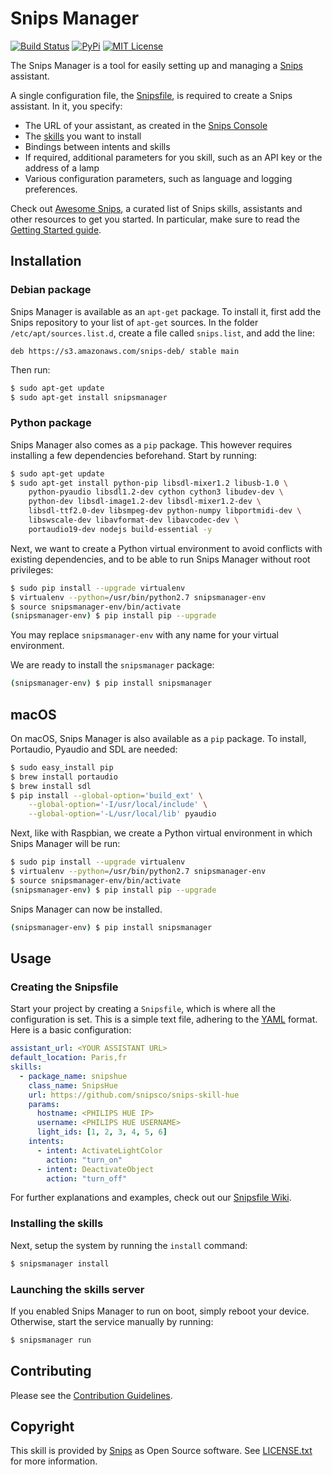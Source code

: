 # Snips Manager

[![Build Status](https://travis-ci.org/snipsco/snipsmanager.svg)](https://travis-ci.org/snipsco/snipsmanager)
[![PyPi](https://img.shields.io/pypi/v/snipsmanager.svg)](https://pypi.python.org/pypi/snipsmanager)
[![MIT License](https://img.shields.io/badge/license-MIT-blue.svg)](https://raw.githubusercontent.com/snipsco/snipsmanager/master/LICENSE.txt)

The Snips Manager is a tool for easily setting up and managing a [Snips](https://www.snips.ai) assistant.

A single configuration file, the [Snipsfile](https://github.com/michaelfester/awesome-snips/), is required to create a Snips assistant. In it, you specify:

- The URL of your assistant, as created in the [Snips Console](https://console.snips.ai)
- The [skills](https://github.com/michaelfester/awesome-snips/) you want to install
- Bindings between intents and skills
- If required, additional parameters for you skill, such as an API key or the address of a lamp
- Various configuration parameters, such as language and logging preferences.

Check out [Awesome Snips](https://github.com/michaelfester/awesome-snips/), a curated list of Snips skills, assistants and other resources to get you started. In particular, make sure to read the [Getting Started guide](https://github.com/snipsco/snipsmanager/wiki/Getting-Started).

## Installation

### Debian package

Snips Manager is available as an `apt-get` package. To install it, first add the Snips repository to your list of `apt-get` sources. In the folder `/etc/apt/sources.list.d`, create a file called `snips.list`, and add the line:

```
deb https://s3.amazonaws.com/snips-deb/ stable main
```

Then run:

```sh
$ sudo apt-get update
$ sudo apt-get install snipsmanager
```

### Python package

Snips Manager also comes as a `pip` package. This however requires installing a few dependencies beforehand. Start by running:

```sh
$ sudo apt-get update
$ sudo apt-get install python-pip libsdl-mixer1.2 libusb-1.0 \
    python-pyaudio libsdl1.2-dev cython cython3 libudev-dev \
    python-dev libsdl-image1.2-dev libsdl-mixer1.2-dev \
    libsdl-ttf2.0-dev libsmpeg-dev python-numpy libportmidi-dev \
    libswscale-dev libavformat-dev libavcodec-dev \
    portaudio19-dev nodejs build-essential -y
```

Next, we want to create a Python virtual environment to avoid conflicts with existing dependencies, and to be able to run Snips Manager without root privileges:

```sh
$ sudo pip install --upgrade virtualenv
$ virtualenv --python=/usr/bin/python2.7 snipsmanager-env
$ source snipsmanager-env/bin/activate
(snipsmanager-env) $ pip install pip --upgrade
```

You may replace `snipsmanager-env` with any name for your virtual environment.

We are ready to install the `snipsmanager` package:

```sh
(snipsmanager-env) $ pip install snipsmanager
```

## macOS

On macOS, Snips Manager is also available as a `pip` package. To install, Portaudio, Pyaudio and SDL are needed:

```sh
$ sudo easy_install pip
$ brew install portaudio
$ brew install sdl
$ pip install --global-option='build_ext' \
    --global-option='-I/usr/local/include' \
    --global-option='-L/usr/local/lib' pyaudio
```

Next, like with Raspbian, we create a Python virtual environment in which Snips Manager will be run:

```sh
$ sudo pip install --upgrade virtualenv
$ virtualenv --python=/usr/bin/python2.7 snipsmanager-env
$ source snipsmanager-env/bin/activate
(snipsmanager-env) $ pip install pip --upgrade
```

Snips Manager can now be installed.

```sh
(snipsmanager-env) $ pip install snipsmanager
```

## Usage

### Creating the Snipsfile

Start your project by creating a `Snipsfile`, which is where all the configuration is set. This is a simple text file, adhering to the [YAML](https://en.wikipedia.org/wiki/YAML) format. Here is a basic configuration:

```yaml
assistant_url: <YOUR ASSISTANT URL>
default_location: Paris,fr
skills:
  - package_name: snipshue
    class_name: SnipsHue
    url: https://github.com/snipsco/snips-skill-hue
    params:
      hostname: <PHILIPS HUE IP>
      username: <PHILIPS HUE USERNAME>
      light_ids: [1, 2, 3, 4, 5, 6]
    intents:
      - intent: ActivateLightColor
        action: "turn_on"
      - intent: DeactivateObject
        action: "turn_off"
```

For further explanations and examples, check out our [Snipsfile Wiki](https://github.com/snipsco/snipsmanager/wiki/The-Snipsfile).

### Installing the skills

Next, setup the system by running the `install` command:

```sh
$ snipsmanager install
```

### Launching the skills server

If you enabled Snips Manager to run on boot, simply reboot your device. Otherwise, start the service manually by running:

```sh
$ snipsmanager run
```

## Contributing

Please see the [Contribution Guidelines](https://github.com/snipsco/snipsmanager/blob/master/CONTRIBUTING.rst).

## Copyright

This skill is provided by [Snips](https://www.snips.ai) as Open Source software. See [LICENSE.txt](https://github.com/snipsco/snipsmanager/blob/master/LICENSE.txt) for more information.
